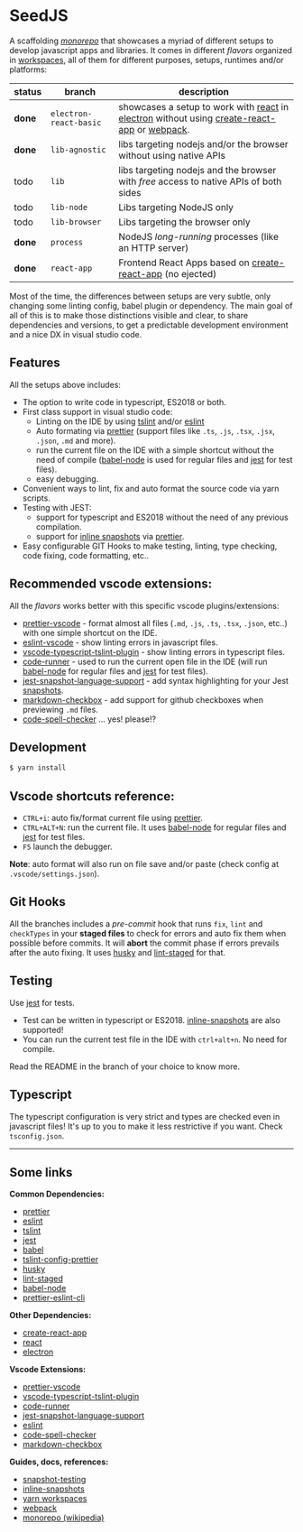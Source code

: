 # SeedJS

A scaffolding _[monorepo]_ that showcases a myriad of different setups to
develop javascript apps and libraries. It comes in different _flavors_ organized
in [workspaces], all of them for different purposes, setups, runtimes and/or
platforms:

| status   | branch                 | description                                                                                         |
| -------- | ---------------------- | --------------------------------------------------------------------------------------------------- |
| **done** | `electron-react-basic` | showcases a setup to work with [react] in [electron] without using [create-react-app] or [webpack]. |
| **done** | `lib-agnostic`         | libs targeting nodejs and/or the browser without using native APIs                                  |
| todo     | `lib`                  | libs targeting nodejs and the browser with _free_ access to native APIs of both sides               |
| todo     | `lib-node`             | Libs targeting NodeJS only                                                                          |
| todo     | `lib-browser`          | Libs targeting the browser only                                                                     |
| **done** | `process`              | NodeJS _long-running_ processes (like an HTTP server)                                               |
| **done** | `react-app`            | Frontend React Apps based on [create-react-app] (no ejected)                                        |

Most of the time, the differences between setups are very subtle, only changing
some linting config, babel plugin or dependency. The main goal of all of this is
to make those distinctions visible and clear, to share dependencies and
versions, to get a predictable development environment and a nice DX in visual
studio code.

## Features

All the setups above includes:

- The option to write code in typescript, ES2018 or both.
- First class support in visual studio code:
  - Linting on the IDE by using [tslint] and/or [eslint]
  - Auto formating via [prettier] (support files like `.ts`, `.js`, `.tsx`,
    `.jsx`, `.json`, `.md` and more).
  - run the current file on the IDE with a simple shortcut without the need
    of compile ([babel-node] is used for regular files and [jest] for test
    files).
  - easy debugging.
- Convenient ways to lint, fix and auto format the source code via yarn scripts.
- Testing with JEST:
  - support for typescript and ES2018 without the need of any previous
    compilation.
  - support for [inline snapshots][inline-snapshots] via [prettier].
- Easy configurable GIT Hooks to make testing, linting, type checking, code
  fixing, code formatting, etc..

## Recommended vscode extensions:

All the _flavors_ works better with this specific vscode plugins/extensions:

- [prettier-vscode] - format almost all files (`.md`, `.js`, `.ts`, `.tsx`,
  `.json`, etc..) with one simple shortcut on the IDE.
- [eslint-vscode] - show linting errors in javascript files.
- [vscode-typescript-tslint-plugin] - show linting errors in typescript files.
- [code-runner] - used to run the current open file in the IDE (will run
  [babel-node] for regular files and [jest] for test files).
- [jest-snapshot-language-support] - add syntax highlighting for your Jest
  [snapshots][snapshot-testing].
- [markdown-checkbox] - add support for github checkboxes when previewing `.md`
  files.
- [code-spell-checker] ... yes! please!?

## Development

```bash
$ yarn install
```

## Vscode shortcuts reference:

- `CTRL+i`: auto fix/format current file using [prettier].
- `CTRL+ALT+N`: run the current file. It uses [babel-node] for regular files and
  [jest] for test files.
- `F5` launch the debugger.

**Note**: auto format will also run on file save and/or paste (check config at
`.vscode/settings.json`).

## Git Hooks

All the branches includes a _pre-commit_ hook that runs `fix`, `lint` and
`checkTypes` in your **staged files** to check for errors and auto fix them when
possible before commits. It will **abort** the commit phase if errors prevails
after the auto fixing. It uses [husky] and [lint-staged] for that.

## Testing

Use [jest] for tests.

- Test can be written in typescript or ES2018. [inline-snapshots] are also supported!
- You can run the current test file in the IDE with `ctrl+alt+n`. No need for
  compile.

Read the README in the branch of your choice to know more.

## Typescript

The typescript configuration is very strict and types are checked even in
javascript files! It's up to you to make it less restrictive if you want. Check
`tsconfig.json`.

---

## Some links

**Common Dependencies:**

- [prettier]
- [eslint]
- [tslint]
- [jest]
- [babel]
- [tslint-config-prettier]
- [husky]
- [lint-staged]
- [babel-node]
- [prettier-eslint-cli]

[tslint]: https://palantir.github.io/tslint/
[prettier]: https://prettier.io/
[tslint-config-prettier]: https://github.com/prettier/tslint-config-prettier
[husky]: https://github.com/typicode/husky
[lint-staged]: https://www.npmjs.com/package/lint-staged
[jest]: https://jestjs.io/
[babel-node]: https://babeljs.io/docs/en/babel-node
[babel]: https://babeljs.io/
[eslint]: https://eslint.org/

**Other Dependencies:**

- [create-react-app]
- [react]
- [electron]

[create-react-app]: https://facebook.github.io/create-react-app/
[react]: https://reactjs.org/
[electron]: https://electronjs.org/

**Vscode Extensions:**

- [prettier-vscode]
- [vscode-typescript-tslint-plugin]
- [code-runner]
- [jest-snapshot-language-support]
- [eslint][eslint-vscode]
- [code-spell-checker]
- [markdown-checkbox]

[prettier-vscode]: https://marketplace.visualstudio.com/items?itemName=esbenp.prettier-vscode
[vscode-typescript-tslint-plugin]: https://marketplace.visualstudio.com/items?itemName=ms-vscode.vscode-typescript-tslint-plugin
[code-runner]: https://marketplace.visualstudio.com/items?itemName=formulahendry.code-runner
[jest-snapshot-language-support]: https://marketplace.visualstudio.com/items?itemName=tlent.jest-snapshot-language-support
[eslint-vscode]: https://marketplace.visualstudio.com/items?itemName=dbaeumer.vscode-eslint
[prettier-eslint-cli]: https://github.com/prettier/prettier-eslint-cli
[tslint]: https://palantir.github.io/tslint/
[code-spell-checker]: https://marketplace.visualstudio.com/items?itemName=streetsidesoftware.code-spell-checker
[markdown-checkbox]: https://marketplace.visualstudio.com/items?itemName=bierner.markdown-checkbox

**Guides, docs, references:**

- [snapshot-testing]
- [inline-snapshots]
- [yarn workspaces][workspaces]
- [webpack]
- [monorepo (wikipedia)][monorepo]

[snapshot-testing]: https://jestjs.io/docs/en/snapshot-testing
[inline-snapshots]: https://jestjs.io/docs/en/snapshot-testing#inline-snapshots
[workspaces]: https://yarnpkg.com/lang/en/docs/workspaces/
[webpack]: https://webpack.js.org/
[monorepo]: https://en.wikipedia.org/wiki/Monorepo
